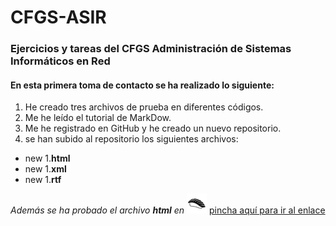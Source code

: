 # CFGS-ASIR
### Ejercicios y tareas del CFGS Administración de Sistemas Informáticos en Red

#### En esta primera toma de contacto se ha realizado lo siguiente:
1. He creado tres archivos de prueba en diferentes códigos. 
2. Me he leído el tutorial de MarkDow.
3. Me he registrado en GitHub y he creado un nuevo repositorio.
4. se han subido al repositorio los siguientes archivos:
  * new 1.**html**
  * new 1.**xml**
  * new 1.**rtf**

_Además se ha probado el archivo **html** en_ ![rawgit](https://raw.githubusercontent.com/rgrove/rawgit/cdn-20170108/public/img/sushi.png) [pincha aquí para ir al enlace](https://rawgit.com/mbendi1/MBenitoDiaz/master/new%201.html)
